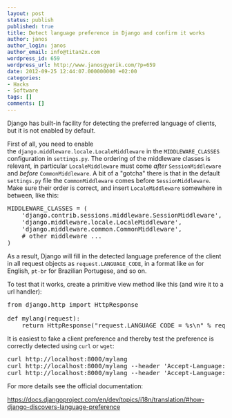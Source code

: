```yaml
---
layout: post
status: publish
published: true
title: Detect language preference in Django and confirm it works
author: janos
author_login: janos
author_email: info@titan2x.com
wordpress_id: 659
wordpress_url: http://www.janosgyerik.com/?p=659
date: 2012-09-25 12:44:07.000000000 +02:00
categories:
- Hacks
- Software
tags: []
comments: []
---
```

Django has built-in facility for detecting the preferred language of clients, but it is not enabled by default.

First of all, you need to enable the <code>django.middleware.locale.LocaleMiddleware</code> in the <code>MIDDLEWARE_CLASSES</code> configuration in <code>settings.py</code>. The ordering of the middleware classes is relevant, in particular <code>LocaleMiddleware</code> must come <em>after</em> <code>SessionMiddleware</code> and <em>before</em> <code>CommonMiddleware</code>. A bit of a "gotcha" there is that in the default <code>settings.py</code> file the <code>CommonMiddleware</code> comes before <code>SessionMiddleware</code>. Make sure their order is correct, and insert <code>LocaleMiddleware</code> somewhere in between, like this:
<pre>MIDDLEWARE_CLASSES = (
    'django.contrib.sessions.middleware.SessionMiddleware',
    'django.middleware.locale.LocaleMiddleware',
    'django.middleware.common.CommonMiddleware',
    # other middleware ...
)</pre>
As a result, Django will fill in the detected language preference of the client in all request objects as <code>request.LANGUAGE_CODE</code>, in a format like <code>en</code> for English, <code>pt-br</code> for Brazilian Portugese, and so on.

To test that it works, create a primitive view method like this (and wire it to a url handler):
<pre>from django.http import HttpResponse

def mylang(request):
    return HttpResponse("request.LANGUAGE_CODE = %s\n" % request.LANGUAGE_CODE)</pre>
It is easiest to fake a client preference and thereby test the preference is correctly detected using <code>curl</code> or <code>wget</code>:
<pre>curl http://localhost:8000/mylang
curl http://localhost:8000/mylang --header 'Accept-Language: de'
curl http://localhost:8000/mylang --header 'Accept-Language: de' --cookie django_language=hu</pre>
For more details see the official documentation:

<a href="https://docs.djangoproject.com/en/dev/topics/i18n/translation/#how-django-discovers-language-preference">https://docs.djangoproject.com/en/dev/topics/i18n/translation/#how-django-discovers-language-preference</a>
